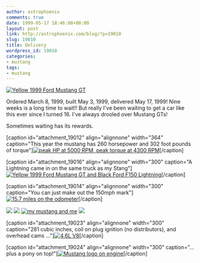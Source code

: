 ```yaml
---
author: astrophoenix
comments: true
date: 1999-05-17 18:46:08+00:00
layout: post
link: http://astrophoenix.com/blog/?p=19010
slug: 19010
title: Delivery
wordpress_id: 19010
categories:
- mustang
tags:
- mustang
---
```


[![Yellow 1999 Ford Mustang GT](/blog/wp-uploads/astrophoenix/1999/05/gt990517best-300x155.jpg)](/blog/wp-uploads/astrophoenix/1999/05/gt990517best.jpg)

Ordered March 8, 1999, built May 3, 1999, delivered May 17, 1999! Nine weeks is a long time to wait!! But really I've been waiting to get a car like this ever since I turned 16. I've always drooled over Mustang GTs!

Sometimes waiting has its rewards.

[caption id="attachment_19012" align="alignnone" width="364" caption="This year the mustang has 260 horsepower and 302 foot pounds of torque"][![peak HP at 5000 RPM, peak torque at 4300 RPM](/blog/wp-uploads/astrophoenix/2010/12/curves.jpg)](/blog/wp-uploads/astrophoenix/2010/12/curves.jpg)[/caption]

[caption id="attachment_19016" align="alignnone" width="300" caption="A Lightning came in on the same truck as my Stang"][![Yellow 1999 Ford Mustang GT and Black Ford F150 Lightning](/blog/wp-uploads/astrophoenix/1999/05/gt990517lightning-300x179.jpg)](/blog/wp-uploads/astrophoenix/1999/05/gt990517lightning.jpg)[/caption]

[caption id="attachment_19014" align="alignnone" width="300" caption="You can just make out the 150mph mark"][![15.7 miles on the odometer](/blog/wp-uploads/astrophoenix/2010/12/gt990517odo-300x205.jpg)](/blog/wp-uploads/astrophoenix/2010/12/gt990517odo.jpg)[/caption]

[![](/blog/wp-uploads/astrophoenix/1999/05/gt990517home-150x150.jpg)](/blog/wp-uploads/astrophoenix/1999/05/gt990517home.jpg)
[![](/blog/wp-uploads/astrophoenix/1999/05/gt990517front-150x150.jpg)](/blog/wp-uploads/astrophoenix/1999/05/gt990517front.jpg)
[![my mustang and me](/blog/wp-uploads/astrophoenix/1999/05/gt990517me-150x150.jpg)](/blog/wp-uploads/astrophoenix/1999/05/gt990517me.jpg)
[![](/blog/wp-uploads/astrophoenix/1999/05/gt990517side-150x150.jpg)](/blog/wp-uploads/astrophoenix/1999/05/gt990517side.jpg)

[caption id="attachment_19023" align="alignnone" width="300" caption="281 cubic inches, coil on plug ignition (no distributors), and overhead cams ..."][![4.6L V8](/blog/wp-uploads/astrophoenix/1999/05/gt990519engine-300x201.jpg)](/blog/wp-uploads/astrophoenix/1999/05/gt990519engine.jpg)[/caption]

[caption id="attachment_19024" align="alignnone" width="300" caption="... plus a pony on top!"][![Mustang logo on engine](/blog/wp-uploads/astrophoenix/1999/05/gt990519horse-300x151.jpg)](/blog/wp-uploads/astrophoenix/1999/05/gt990519horse.jpg)[/caption]
